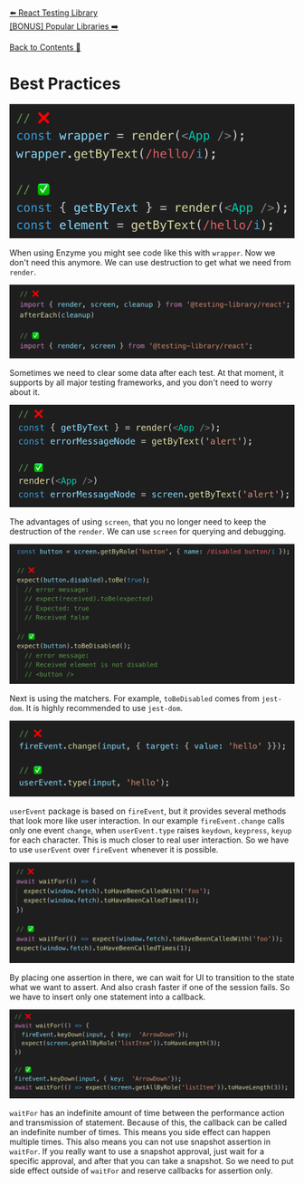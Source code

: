 [⬅️ React Testing Library](react-testing-library.md)  
[[BONUS] Popular Libraries ➡️](popular-libraries.md)

[Back to Contents 📑](../../README.md#module-2)

# Best Practices

![Best Practices img1](images/best-practices-img1.png)

When using Enzyme you might see code like this with `wrapper`.
Now we don't need this anymore.
We can use destruction to get what we need from `render`.

![Best Practices img2](images/best-practices-img2.png)

Sometimes we need to clear some data after each test.
At that moment, it supports by all major testing frameworks, and you don't need to worry about it.

![Best Practices img3](images/best-practices-img3.png)

The advantages of using `screen`, that you no longer need to keep the destruction of the `render`.
We can use `screen` for querying and debugging.

![Best Practices img4](images/best-practices-img4.png)

Next is using the matchers.
For example, `toBeDisabled` comes from `jest-dom`.
It is highly recommended to use `jest-dom`.

![Best Practices img5](images/best-practices-img5.png)

`userEvent` package is based on `fireEvent`, but it provides several methods that look more like user interaction.
In our example `fireEvent.change` calls only one event `change`, when `userEvent.type` raises `keydown`, `keypress`, `keyup` for each character.
This is much closer to real user interaction.
So we have to use `userEvent` over `fireEvent` whenever it is possible.

![Best Practices img6](images/best-practices-img6.png)

By placing one assertion in there, we can wait for UI to transition to the state what we want to assert.
And also crash faster if one of the session fails.
So we have to insert only one statement into a callback.

![Best Practices img7](images/best-practices-img7.png)

`waitFor` has an indefinite amount of time between the performance action and transmission of statement.
Because of this, the callback can be called an indefinite number of times.
This means you side effect can happen multiple times.
This also means you can not use snapshot assertion in `waitFor`.
If you really want to use a snapshot approval, just wait for a specific approval, and after that you can take a snapshot.
So we need to put side effect outside of `waitFor` and reserve callbacks for assertion only.
